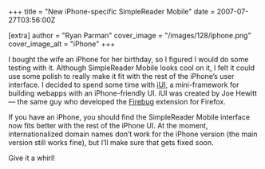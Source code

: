 +++
title = "New iPhone-specific SimpleReader Mobile"
date = 2007-07-27T03:56:00Z

[extra]
author = "Ryan Parman"
cover_image = "/images/128/iphone.png"
cover_image_alt = "iPhone"
+++

I bought the wife an iPhone for her birthday, so I figured I would do some testing with it. Although SimpleReader Mobile looks cool on it, I felt it could use some polish to really make it fit with the rest of the iPhone’s user interface. I decided to spend some time with [iUI](http://www.joehewitt.com/iui/), a mini-framework for building webapps with an iPhone-friendly UI. iUI was created by Joe Hewitt — the same guy who developed the [Firebug](http://getfirebug.com) extension for Firefox.

If you have an iPhone, you should find the SimpleReader Mobile interface now fits better with the rest of the iPhone UI. At the moment, internationalized domain names don’t work for the iPhone version (the main version still works fine), but I’ll make sure that gets fixed soon.

Give it a whirl!
